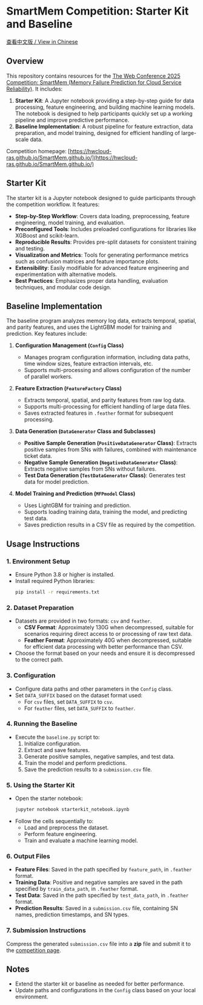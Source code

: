 # SmartMem Competition: Starter Kit and Baseline

[查看中文版 / View in Chinese](README_zh.md)

## Overview

This repository contains resources for the [The Web Conference 2025 Competition: SmartMem (Memory Failure Prediction for Cloud Service Reliability)](https://www.codabench.org/competitions/3586/). It includes:

1. **Starter Kit**: A Jupyter notebook providing a step-by-step guide for data processing, feature engineering, and building machine learning models. The notebook is designed to help participants quickly set up a working pipeline and improve predictive performance.
2. **Baseline Implementation**: A robust pipeline for feature extraction, data preparation, and model training, designed for efficient handling of large-scale data.

Competition homepage: [https://hwcloud-ras.github.io/SmartMem.github.io/](https://hwcloud-ras.github.io/SmartMem.github.io/)

## Starter Kit

The starter kit is a Jupyter notebook designed to guide participants through the competition workflow. It features:

- **Step-by-Step Workflow**: Covers data loading, preprocessing, feature engineering, model training, and evaluation.
- **Preconfigured Tools**: Includes preloaded configurations for libraries like XGBoost and scikit-learn.
- **Reproducible Results**: Provides pre-split datasets for consistent training and testing.
- **Visualization and Metrics**: Tools for generating performance metrics such as confusion matrices and feature importance plots.
- **Extensibility**: Easily modifiable for advanced feature engineering and experimentation with alternative models.
- **Best Practices**: Emphasizes proper data handling, evaluation techniques, and modular code design.

## Baseline Implementation

The baseline program analyzes memory log data, extracts temporal, spatial, and parity features, and uses the LightGBM model for training and prediction. Key features include:

1. **Configuration Management (`Config` Class)**
    - Manages program configuration information, including data paths, time window sizes, feature extraction intervals, etc.
    - Supports multi-processing and allows configuration of the number of parallel workers.

2. **Feature Extraction (`FeatureFactory` Class)**
    - Extracts temporal, spatial, and parity features from raw log data.
    - Supports multi-processing for efficient handling of large data files.
    - Saves extracted features in `.feather` format for subsequent processing.

3. **Data Generation (`DataGenerator` Class and Subclasses)**
    - **Positive Sample Generation (`PositiveDataGenerator` Class)**: Extracts positive samples from SNs with failures, combined with maintenance ticket data.
    - **Negative Sample Generation (`NegativeDataGenerator` Class)**: Extracts negative samples from SNs without failures.
    - **Test Data Generation (`TestDataGenerator` Class)**: Generates test data for model prediction.

4. **Model Training and Prediction (`MFPmodel` Class)**
    - Uses LightGBM for training and prediction.
    - Supports loading training data, training the model, and predicting test data.
    - Saves prediction results in a CSV file as required by the competition.

## Usage Instructions

### 1. Environment Setup

- Ensure Python 3.8 or higher is installed.
- Install required Python libraries:
  ```bash
  pip install -r requirements.txt
  ```

### 2. Dataset Preparation

- Datasets are provided in two formats: `csv` and `feather`.
  - **CSV Format**: Approximately 130G when decompressed, suitable for scenarios requiring direct access to or processing of raw text data.
  - **Feather Format**: Approximately 40G when decompressed, suitable for efficient data processing with better performance than CSV.
- Choose the format based on your needs and ensure it is decompressed to the correct path.

### 3. Configuration

- Configure data paths and other parameters in the `Config` class.
- Set `DATA_SUFFIX` based on the dataset format used:
  - For `csv` files, set `DATA_SUFFIX` to `csv`.
  - For `feather` files, set `DATA_SUFFIX` to `feather`.

### 4. Running the Baseline

- Execute the `baseline.py` script to:
  1. Initialize configuration.
  2. Extract and save features.
  3. Generate positive samples, negative samples, and test data.
  4. Train the model and perform predictions.
  5. Save the prediction results to a `submission.csv` file.

### 5. Using the Starter Kit

- Open the starter notebook:
  ```bash
  jupyter notebook starterkit_notebook.ipynb
  ```
- Follow the cells sequentially to:
  - Load and preprocess the dataset.
  - Perform feature engineering.
  - Train and evaluate a machine learning model.

### 6. Output Files

- **Feature Files**: Saved in the path specified by `feature_path`, in `.feather` format.
- **Training Data**: Positive and negative samples are saved in the path specified by `train_data_path`, in `.feather` format.
- **Test Data**: Saved in the path specified by `test_data_path`, in `.feather` format.
- **Prediction Results**: Saved in a `submission.csv` file, containing SN names, prediction timestamps, and SN types.

### 7. Submission Instructions

Compress the generated `submission.csv` file into a **zip** file and submit it to the [competition page](https://www.codabench.org/competitions/3586/).

## Notes

- Extend the starter kit or baseline as needed for better performance.
- Update paths and configurations in the `Config` class based on your local environment.

